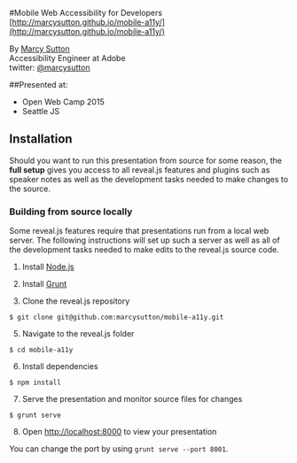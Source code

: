 #Mobile Web Accessibility for Developers
[http://marcysutton.github.io/mobile-a11y/](http://marcysutton.github.io/mobile-a11y/)

By [Marcy Sutton](http://marcysutton.com)<br>
Accessibility Engineer at Adobe<br>
twitter: [@marcysutton](http://twitter.com/marcysutton)

##Presented at:
* Open Web Camp 2015
* Seattle JS

## Installation

Should you want to run this presentation from source for some reason, the **full setup** gives you access to all reveal.js features and plugins such as speaker notes as well as the development tasks needed to make changes to the source.

### Building from source locally
Some reveal.js features require that presentations run from a local web server. The following instructions will set up such a server as well as all of the development tasks needed to make edits to the reveal.js source code.

1. Install [Node.js](http://nodejs.org/)

2. Install [Grunt](http://gruntjs.com/getting-started#installing-the-cli)

4. Clone the reveal.js repository
```
$ git clone git@github.com:marcysutton/mobile-a11y.git
```

5. Navigate to the reveal.js folder
```
$ cd mobile-a11y
```

6. Install dependencies
```
$ npm install
```

7. Serve the presentation and monitor source files for changes
```
$ grunt serve
```

8. Open <http://localhost:8000> to view your presentation

You can change the port by using `grunt serve --port 8001`.
